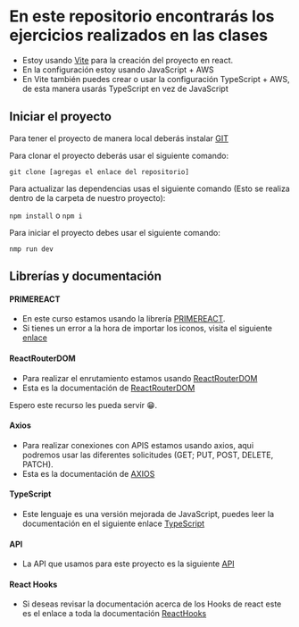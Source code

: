 # En este repositorio encontrarás los ejercicios realizados en las clases 

- Estoy usando [Vite](https://vitejs.dev/) para la creación del proyecto en react.
- En la configuración estoy usando JavaScript + AWS
- En Vite también puedes crear o usar la configuración TypeScript + AWS, de esta manera usarás TypeScript en vez de JavaScript

## Iniciar el proyecto

Para tener el proyecto de manera local deberás instalar [GIT](https://git-scm.com/download/win)

Para clonar el proyecto deberás usar el siguiente comando:

`git clone [agregas el enlace del repositorio]`

Para actualizar las dependencias usas el siguiente comando (Esto se realiza dentro de la carpeta de nuestro proyecto):

`npm install` o `npm i`

 Para iniciar el proyecto debes usar el siguiente comando:

`nmp run dev`

## Librerías y documentación

#### PRIMEREACT
- En este curso estamos usando la librería [PRIMEREACT](https://primereact.org).
- Si tienes un error a la hora de importar los iconos, visita el siguiente [enlace](https://primereact.org/icons/)

#### ReactRouterDOM
- Para realizar el enrutamiento estamos usando [ReactRouterDOM](https://www.npmjs.com/package/react-router-dom)
- Esta es la documentación de [ReactRouterDOM](https://reactrouter.com/en/main)

Espero este recurso les pueda servir 😁.

#### Axios
- Para realizar conexiones con APIS estamos usando axios, aqui podremos usar las diferentes solicitudes (GET; PUT, POST, DELETE, PATCH).
- Esta es la documentación de [AXIOS](https://axios-http.com/es/docs/intro)

#### TypeScript
- Este lenguaje es una versión mejorada de JavaScript, puedes leer la documentación en el siguiente enlace [TypeScript](https://www.typescriptlang.org/)

#### API 
- La API que usamos para este proyecto es la siguiente [API](https://jsonplaceholder.typicode.com/users)

#### React Hooks
- Si deseas revisar la documentación acerca de los Hooks de react este es el enlace a toda la documentación [ReactHooks](https://es.legacy.reactjs.org/docs/hooks-intro.html)